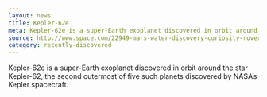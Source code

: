 ```yaml
---
layout: news
title: Kepler-62e
meta: Kepler-62e is a super-Earth exoplanet discovered in orbit around the star Kepler-62
source: http://www.space.com/22949-mars-water-discovery-curiosity-rover.html
category: recently-discovered
---
```


Kepler-62e is a super-Earth exoplanet discovered in orbit around the star Kepler-62, the second outermost of five such planets discovered by NASA’s Kepler spacecraft.